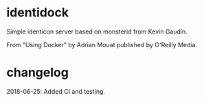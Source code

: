identidock
==========

Simple identicon server based on monsterid from Kevin Gaudin.

From "Using Docker" by Adrian Mouat published by O'Reilly Media.

changelog
=========
2018-06-25: Added CI and testing.
